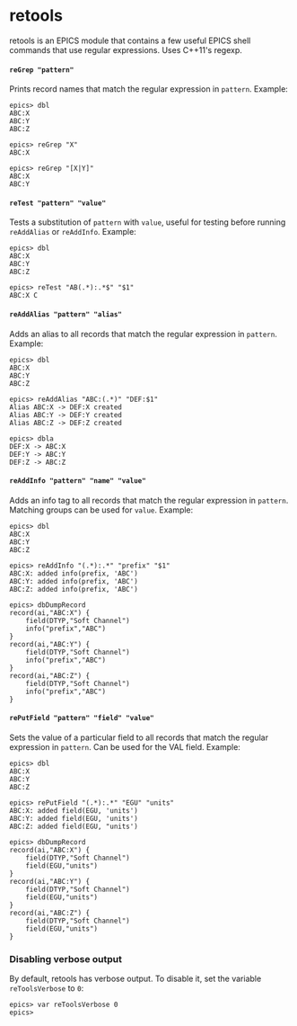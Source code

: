retools
=======

retools is an EPICS module that contains a few useful EPICS shell commands
that use regular expressions. Uses C++11's regexp.

#### `reGrep "pattern"`

Prints record names that match the regular expression in `pattern`.
Example:

    epics> dbl
    ABC:X
    ABC:Y
    ABC:Z

    epics> reGrep "X"
    ABC:X

    epics> reGrep "[X|Y]"
    ABC:X
    ABC:Y

#### `reTest "pattern" "value"`

Tests a substitution of `pattern` with `value`, useful for testing before
running `reAddAlias` or `reAddInfo`.
Example:

    epics> dbl
    ABC:X
    ABC:Y
    ABC:Z

    epics> reTest "AB(.*):.*$" "$1"
    ABC:X C

#### `reAddAlias "pattern" "alias"`

Adds an alias to all records that match the regular expression in `pattern`.
Example:

    epics> dbl
    ABC:X
    ABC:Y
    ABC:Z

    epics> reAddAlias "ABC:(.*)" "DEF:$1"
    Alias ABC:X -> DEF:X created
    Alias ABC:Y -> DEF:Y created
    Alias ABC:Z -> DEF:Z created

    epics> dbla
    DEF:X -> ABC:X
    DEF:Y -> ABC:Y
    DEF:Z -> ABC:Z

#### `reAddInfo "pattern" "name" "value"`

Adds an info tag to all records that match the regular expression in `pattern`.
Matching groups can be used for `value`. Example:

    epics> dbl
    ABC:X
    ABC:Y
    ABC:Z

    epics> reAddInfo "(.*):.*" "prefix" "$1"
    ABC:X: added info(prefix, 'ABC')
    ABC:Y: added info(prefix, 'ABC')
    ABC:Z: added info(prefix, 'ABC')

    epics> dbDumpRecord
    record(ai,"ABC:X") {
        field(DTYP,"Soft Channel")
        info("prefix","ABC")
    }
    record(ai,"ABC:Y") {
        field(DTYP,"Soft Channel")
        info("prefix","ABC")
    }
    record(ai,"ABC:Z") {
        field(DTYP,"Soft Channel")
        info("prefix","ABC")
    }

#### `rePutField "pattern" "field" "value"`

Sets the value of a particular field to all records that match the regular expression in `pattern`.
Can be used for the VAL field. Example:

    epics> dbl
    ABC:X
    ABC:Y
    ABC:Z

    epics> rePutField "(.*):.*" "EGU" "units"
    ABC:X: added field(EGU, 'units')
    ABC:Y: added field(EGU, 'units')
    ABC:Z: added field(EGU, "units')

    epics> dbDumpRecord
    record(ai,"ABC:X") {
        field(DTYP,"Soft Channel")
        field(EGU,"units")
    }
    record(ai,"ABC:Y") {
        field(DTYP,"Soft Channel")
        field(EGU,"units")
    }
    record(ai,"ABC:Z") {
        field(DTYP,"Soft Channel")
        field(EGU,"units")
    }

### Disabling verbose output

By default, retools has verbose output. To disable it, set the variable
`reToolsVerbose` to `0`:

    epics> var reToolsVerbose 0
    epics>

